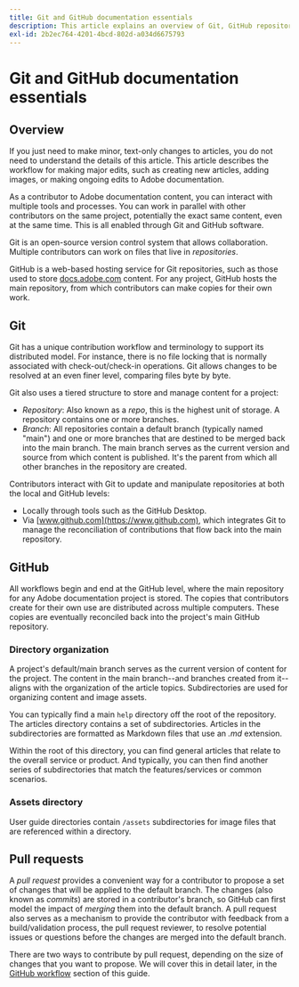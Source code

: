 ```yaml
---
title: Git and GitHub documentation essentials
description: This article explains an overview of Git, GitHub repository, and how content is organized, and naming conventions used for Adobe documentation.
exl-id: 2b2ec764-4201-4bcd-802d-a034d6675793
---
```

# Git and GitHub documentation essentials

## Overview

If you just need to make minor, text-only changes to articles, you do not need to understand the details of this article. This article describes the workflow for making major edits, such as creating new articles, adding images, or making ongoing edits to Adobe documentation. 

As a contributor to Adobe documentation content, you can interact with multiple tools and processes. You can work in parallel with other contributors on the same project, potentially the exact same content, even at the same time. This is all enabled through Git and GitHub software.

Git is an open-source version control system that allows collaboration. Multiple contributors can work on files that live in *repositories*. 

GitHub is a web-based hosting service for Git repositories, such as those used to store [docs.adobe.com](https://docs.adobe.com) content. For any project, GitHub hosts the main repository, from which contributors can make copies for their own work.

## Git

Git has a unique contribution workflow and terminology to support its distributed model. For instance, there is no file locking that is normally associated with check-out/check-in operations. Git allows changes to be resolved at an even finer level, comparing files byte by byte.

Git also uses a tiered structure to store and manage content for a project:

- *Repository*: Also known as a *repo*, this is the highest unit of storage. A repository contains one or more branches.
- *Branch*: All repositories contain a default branch (typically named "main") and one or more branches that are destined to be merged back into the main branch. The main branch serves as the current version and source from which content is published. It's the parent from which all other branches in the repository are created.

Contributors interact with Git to update and manipulate repositories at both the local and GitHub levels:

- Locally through tools such as the GitHub Desktop.
- Via [www.github.com](https://www.github.com), which integrates Git to manage the reconciliation of contributions that flow back into the main repository.

## GitHub

All workflows begin and end at the GitHub level, where the main repository for any Adobe documentation project is stored. The copies that contributors create for their own use are distributed across multiple computers. These copies are eventually reconciled back into the project's main GitHub repository.

### Directory organization

A project's default/main branch serves as the current version of content for the project. The content in the main branch--and branches created from it--aligns with the organization of the article topics. Subdirectories are used for organizing content and image assets.

You can typically find a main `help` directory off the root of the repository. The articles directory contains a set of subdirectories. Articles in the subdirectories are formatted as Markdown files that use an *.md* extension.

Within the root of this directory, you can find general articles that relate to the overall service or product. And typically, you can then find another series of subdirectories that match the features/services or common scenarios. 

### Assets directory

User guide directories contain `/assets` subdirectories for image files that are referenced within a directory.

<!--

### Markdown file template

For convenience, the root directory of each repository typically contains a Markdown template file named `template.md`. You can use this template file as a "starter file" if you need to create a new article for submission to the repository. The file contains:

- A **metadata header** at the top of the file, delineated by two, 3-hyphen lines. It contains the various tags used for tracking information related to the article. It also includes SEO optimizations and reporting processes that Adobe uses to evaluate the performance of the content. So the metadata is important!
- Various **examples of using Markdown** to format the elements of an article.
- General **instructions on the use of Markdown extensions**, which you can use for various types of alerts.
- Examples of **embedding video** by using an iframe.
- General **instructions on the use of docs.adobe.com extensions**, which you can use for special controls such as buttons and selectors.

-->

## Pull requests

A *pull request* provides a convenient way for a contributor to propose a set of changes that will be applied to the default branch. The changes (also known as *commits*) are stored in a contributor's branch, so GitHub can first model the impact of *merging* them into the default branch. A pull request also serves as a mechanism to provide the contributor with feedback from a build/validation process, the pull request reviewer, to resolve potential issues or questions before the changes are merged into the default branch.

There are two ways to contribute by pull request, depending on the size of changes that you want to propose. We will cover this in detail later, in the [GitHub workflow](local-repo.md) section of this guide.
